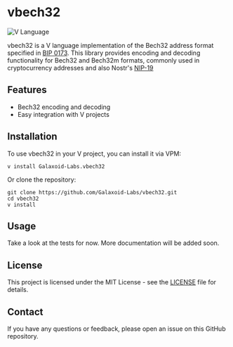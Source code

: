 # vbech32

![V Language](https://img.shields.io/badge/language-V-blue.svg)

vbech32 is a V language implementation of the Bech32 address format specified in [BIP 0173](https://github.com/bitcoin/bips/blob/master/bip-0173.mediawiki). This library provides encoding and decoding functionality for Bech32 and Bech32m formats, commonly used in cryptocurrency addresses and also Nostr's [NIP-19](https://github.com/nostr-protocol/nips/blob/master/19.md)

## Features

- Bech32 encoding and decoding
- Easy integration with V projects

## Installation

To use vbech32 in your V project, you can install it via VPM:

```
v install Galaxoid-Labs.vbech32
```

Or clone the repository:

```
git clone https://github.com/Galaxoid-Labs/vbech32.git
cd vbech32
v install
```

## Usage

Take a look at the tests for now. More documentation will be added soon.

## License

This project is licensed under the MIT License - see the [LICENSE](LICENSE) file for details.

## Contact

If you have any questions or feedback, please open an issue on this GitHub repository.